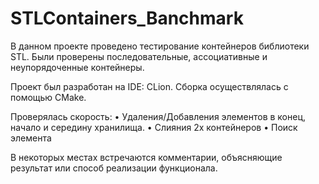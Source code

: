 # STLContainers_Banchmark

В данном проекте проведено тестирование контейнеров библиотеки STL.
Были проверены последовательные, ассоциативные и неупорядоченные контейнеры.

Проект был разработан на IDE: CLion.
Сборка осуществлялась с помощью CMake.

Проверялась скорость:
•	Удаления/Добавления элементов в конец, начало и середину хранилища.
•	Слияния 2х контейнеров
•	Поиск элемента

В некоторых местах встречаются комментарии, объясняющие результат или способ реализации функционала.
